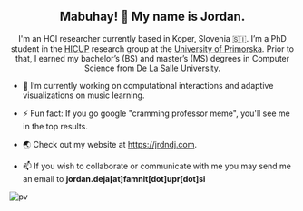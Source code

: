 <h2 align="center">Mabuhay! 👋 My name is Jordan. </h2>

<p align="center">I'm an HCI researcher currently based in Koper, Slovenia 🇸🇮. I’m a PhD student in the <a href="https://hicup.famnit.upr.si">HICUP</a> research group at the <a href="https://www.upr.si/en">University of Primorska</a>. Prior to that, I earned my bachelor’s (BS) and master’s (MS) degrees in Computer Science from <a href="https://www.dlsu.edu.ph">De La Salle University</a>.

- 🔭 I’m currently working on computational interactions and adaptive visualizations on music learning.

- ⚡ Fun fact: If you go google "cramming professor meme", you'll see me in the top results. 

- 🌏 Check out my website at https://jrdndj.com.

- 📫 If you wish to collaborate or communicate with me you may send me an email to  **jordan.deja[at]famnit[dot]upr[dot]si**

<!--
**jrdndj/jrdndj** is a ✨ _special_ ✨ repository because its `README.md` (this file) appears on your GitHub profile.

Here are some ideas to get you started:

- 🔭 I’m currently working on ...
- 🌱 I’m currently learning ...
- 👯 I’m looking to collaborate on ...
- 🤔 I’m looking for help with ...
- 💬 Ask me about ...
- 📫 How to reach me: ...
- 😄 Pronouns: ...
- ⚡ Fun fact: ...
-->
![pv](https://pageview.vercel.app/?github_user=jrdndj)


